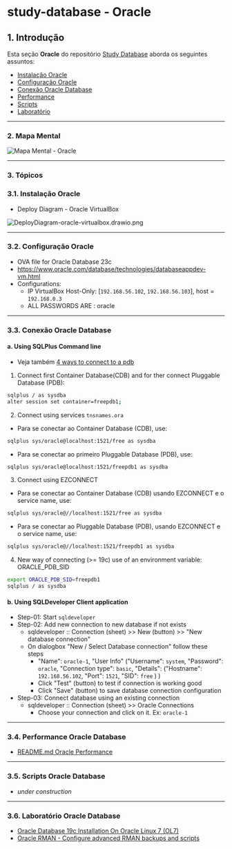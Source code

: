 # study-database - Oracle

## 1. Introdução ##

Esta seção **Oracle** do repositório [Study Database](https://github.com/josemarsilva/study-database) aborda os seguintes assuntos:

* [Instalação Oracle](#31-instalação-oracle)
* [Configuração Oracle](#32-configuração-oracle)
* [Conexão Oracle Database](#33-conexão-oracle-database)
* [Performance](#34-performance-oracle-database)
* [Scripts](#35-scripts-oracle-database)
* [Laboratório](#35-scripts-oracle-database)

---

### 2. Mapa Mental

![Mapa Mental - Oracle](../doc/mind-maps/MindMapDiagram-DatabaseStudy-Oracle.png) 


---

### 3. Tópicos

### 3.1. Instalação Oracle

* Deploy Diagram - Oracle VirtualBox

![DeployDiagram-oracle-virtualbox.drawio.png](../doc/diagrams/DeployDiagram-oracle-virtualbox.drawio.png)

---

### 3.2. Configuração Oracle

* OVA file for Oracle Database 23c 
* https://www.oracle.com/database/technologies/databaseappdev-vm.html
* Configurations:
  * IP VirtualBox Host-Only: [`192.168.56.102`, `192.168.56.103`], host = `192.168.0.3`
  * ALL PASSWORDS ARE : oracle

---

### 3.3. Conexão Oracle Database


#### a. Using SQLPlus Command line

* Veja também [4 ways to connect to a pdb ](https://dbaparadise.com/2023/02/4-ways-of-connecting-to-a-pdb/)

1. Connect first Container Database(CDB) and for ther connect Pluggable Database (PDB):

```bash
sqlplus / as sysdba
alter session set container=freepdb1;
```

2. Connect using services `tnsnames.ora`

* Para se conectar ao Container Database (CDB), use:

```bash
sqlplus sys/oracle@localhost:1521/free as sysdba
```

* Para se conectar ao primeiro Pluggable Database (PDB), use:

```bash
sqlplus sys/oracle@localhost:1521/freepdb1 as sysdba
```

3. Connect using EZCONNECT

* Para se conectar ao Container Database (CDB) usando EZCONNECT e o service name, use:

```bash
sqlplus sys/oracle@//localhost:1521/free as sysdba
```

* Para se conectar ao Pluggable Database (PDB), usando EZCONNECT e o service name, use:

```bash
sqlplus sys/oracle@//localhost:1521/freepdb1 as sysdba
```

4. New way of connecting (>= 19c) use of an environment variable: ORACLE_PDB_SID

```bash
export ORACLE_PDB_SID=freepdb1
sqlplus / as sysdba
```


#### b. Using SQLDeveloper Client application

* Step-01: Start `sqldeveloper`
* Step-02: Add new connection to new database if not exists
  * sqldeveloper :: Connection (sheet) >> New (button) >> "New database connection"
  * On dialogbox "New / Select Database connection" follow these steps
    * "Name": `oracle-1`, "User Info" ("Username": `system`, "Password": `oracle`, "Connection type": `basic`, "Details": ("Hostname": `192.168.56.102`, "Port": `1521`, "SID": `free` ) )
    * Click "Test" (button) to test if connection is working good
    * Click "Save" (button) to save database connection configuration
* Step-03: Connect database using an existing connection
  * sqldeveloper :: Connection (sheet) >> Oracle Connections
    * Choose your connection and click on it. Ex: `oracle-1`


---

### 3.4. Performance Oracle Database

* [README.md Oracle Performance](./performance/README.md)

---

### 3.5. Scripts Oracle Database

* _under construction_

---

### 3.6. Laboratório Oracle Database

* [Oracle Database 19c Installation On Oracle Linux 7 (OL7)](./labs/Oracle-db-19c-installation-on-oracle-linux-7/README.md)
* [Oracle RMAN - Configure advanced RMAN backups and scripts](./labs/Oracle-RMAN/README.md)
